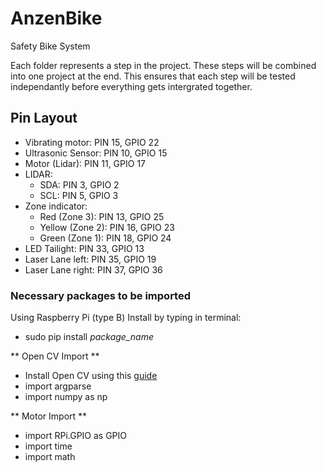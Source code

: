 # AnzenBike
Safety Bike System

Each folder represents a step in the project. 
These steps will be combined into one project at the end. 
This ensures that each step will be tested independantly before everything gets intergrated together.

## Pin Layout
- Vibrating motor: PIN 15, GPIO 22
- Ultrasonic Sensor: PIN 10, GPIO 15
- Motor (Lidar): PIN 11, GPIO 17
- LIDAR:
  * SDA: PIN 3, GPIO 2
  * SCL: PIN 5, GPIO 3
- Zone indicator:
  * Red (Zone 3):			PIN 13, GPIO 25 
  * Yellow (Zone 2):		PIN 16, GPIO 23
  * Green (Zone 1):			PIN 18, GPIO 24
- LED Tailight: 		  PIN  33, GPIO 13
- Laser Lane left: 			  PIN  35, GPIO 19
- Laser Lane right: 			  PIN  37, GPIO 36

### Necessary packages to be imported
Using Raspberry Pi (type B)
Install by typing in terminal: 
- sudo pip install *package_name*

** Open CV Import **
- Install Open CV using this [guide](http://www.pyimagesearch.com/2015/02/23/install-opencv-and-python-on-your-raspberry-pi-2-and-b/)
- import argparse
- import numpy as np

** Motor Import **
- import RPi.GPIO as GPIO
- import time
- import math
